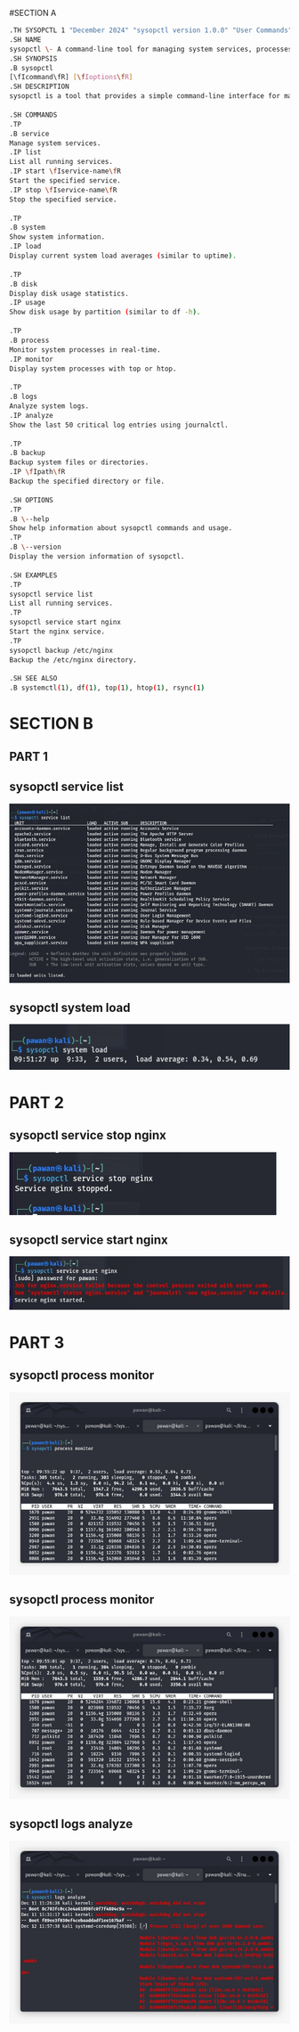 #SECTION A
```bash
.TH SYSOPCTL 1 "December 2024" "sysopctl version 1.0.0" "User Commands"
.SH NAME
sysopctl \- A command-line tool for managing system services, processes, logs, and backups.
.SH SYNOPSIS
.B sysopctl
[\fIcommand\fR] [\fIoptions\fR]
.SH DESCRIPTION
sysopctl is a tool that provides a simple command-line interface for managing various aspects of the system including services, processes, system logs, disk usage, and backups.

.SH COMMANDS
.TP
.B service
Manage system services.
.IP list
List all running services.
.IP start \fIservice-name\fR
Start the specified service.
.IP stop \fIservice-name\fR
Stop the specified service.

.TP
.B system
Show system information.
.IP load
Display current system load averages (similar to uptime).

.TP
.B disk
Display disk usage statistics.
.IP usage
Show disk usage by partition (similar to df -h).

.TP
.B process
Monitor system processes in real-time.
.IP monitor
Display system processes with top or htop.

.TP
.B logs
Analyze system logs.
.IP analyze
Show the last 50 critical log entries using journalctl.

.TP
.B backup
Backup system files or directories.
.IP \fIpath\fR
Backup the specified directory or file.

.SH OPTIONS
.TP
.B \--help
Show help information about sysopctl commands and usage.
.TP
.B \--version
Display the version information of sysopctl.

.SH EXAMPLES
.TP
sysopctl service list
List all running services.
.TP
sysopctl service start nginx
Start the nginx service.
.TP
sysopctl backup /etc/nginx
Backup the /etc/nginx directory.

.SH SEE ALSO
.B systemctl(1), df(1), top(1), htop(1), rsync(1)
```








# SECTION B
## PART 1
## sysopctl service list
![alt text](/IMG-20241213-WA0007.jpg)
## sysopctl system load
![alt text](/IMG-20241213-WA0005.jpg)
# PART 2
## sysopctl service stop nginx
![alt text](/IMG-20241213-WA0006.jpg)
## sysopctl service start nginx
![alt text](/IMG-20241213-WA0004.jpg)
# PART 3
## sysopctl  process monitor
![alt text](/IMG-20241213-WA0010.jpg)
## sysopctl process monitor
![alt text](/IMG-20241213-WA0008.jpg)
## sysopctl logs analyze
![alt text](/IMG-20241213-WA0011.jpg)
